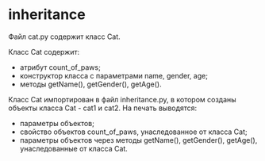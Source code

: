 # inheritance

Файл cat.py содержит класс Cat.

Класс Cat содержит:
- атрибут count_of_paws;
- конструктор класса с параметрами name, gender, age;
- методы getName(), getGender(), getAge().

Класс Cat импортирован в файл inheritance.py, в котором созданы объекты класса Cat - cat1 и cat2.
На печать выводятся:
- параметры объектов;
- свойство объектов count_of_paws, унаследованное от класса Cat;
- параметры объектов через методы getName(), getGender(), getAge(), унаследованные от класса Cat.
